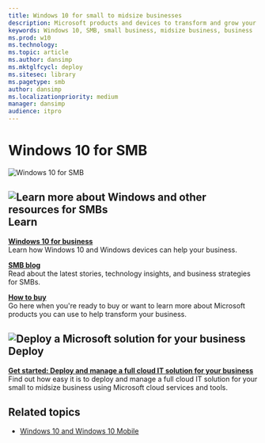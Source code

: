 ```yaml
---
title: Windows 10 for small to midsize businesses
description: Microsoft products and devices to transform and grow your businessLearn how to use Windows 10 for your small to midsize business.
keywords: Windows 10, SMB, small business, midsize business, business
ms.prod: w10
ms.technology: 
ms.topic: article
ms.author: dansimp
ms.mktglfcycl: deploy
ms.sitesec: library
ms.pagetype: smb
author: dansimp
ms.localizationpriority: medium
manager: dansimp
audience: itpro
---
```


# Windows 10 for SMB

![Windows 10 for SMB](images/smb_portal_banner.png)

## ![Learn more about Windows and other resources for SMBs](images/learn.png) Learn

<p><b><a href="https://business.microsoft.com/en-us/products/windows" target="_blank">Windows 10 for business</a></b><br />Learn how Windows 10 and Windows devices can help your business.</p>
<p><b><a href="https://blogs.business.microsoft.com/" target="_blank">SMB blog</a></b><br />Read about the latest stories, technology insights, and business strategies for SMBs.</p>
<p><b><a href="https://business.microsoft.com/en-us/products" target="_blank">How to buy</a></b><br />Go here when you&#39;re ready to buy or want to learn more about Microsoft products you can use to help transform your business.</p>


## ![Deploy a Microsoft solution for your business](images/deploy.png) Deploy

<p><b><a href="cloud-mode-business-setup.md" data-raw-source="[Get started: Deploy and manage a full cloud IT solution for your business](cloud-mode-business-setup.md)">Get started: Deploy and manage a full cloud IT solution for your business</a></b><br />Find out how easy it is to deploy and manage a full cloud IT solution for your small to midsize business using Microsoft cloud services and tools.</p>


 ## Related topics

- [Windows 10 and Windows 10 Mobile](https://technet.microsoft.com/itpro/windows/index)